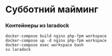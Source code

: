# Субботний майминг

### Контейнеры из laradock
```
docker-compose build nginx php-fpm workspace
docker-compose up -d nginx php-fpm workspace
docker-compose exec workspace bash
su laradock
```
